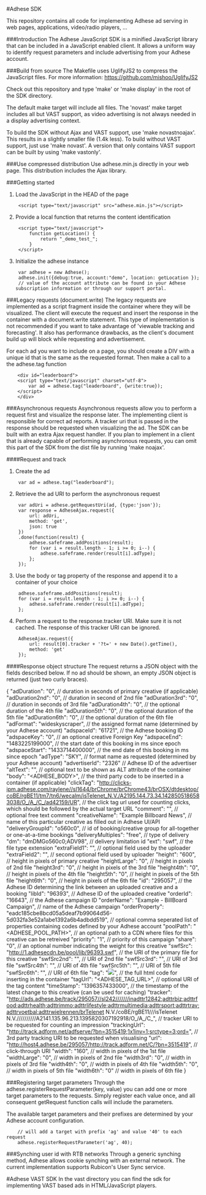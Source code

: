#Adhese SDK

This repository contains all code for implementing Adhese ad serving in web pages, applications, video/radio players, ...

###Introduction
The Adhese JavaScript SDK is a minified JavaScript library that can be included in a JavaScript enabled client.
It allows a uniform way to identify request parameters and include advertising from your Adhese account.

###Build from source
The Makefile uses UglifyJS2 to compress the JavaScript files. For more information: https://github.com/mishoo/UglifyJS2

Check out this repository and type 'make' or 'make display' in the root of the SDK directory.

The default make target will include all files. The 'novast' make target includes all but VAST support, as video advertising is not always needed in a display advertising context.

To build the SDK without Ajax and VAST support, use 'make novastnoajax'. This results in a slightly smaller file (1.4k less). 
To build without VAST support, just use 'make novast'. A version that only contains VAST support can be built by using 'make vastonly'.

###Use compressed distribution
Use adhese.min.js directly in your web page. This distribution includes the Ajax library.

###Getting started
1. Load the JavaScript in the HEAD of the page

		<script type="text/javascript" src="adhese.min.js"></script>

2. Provide a local function that returns the content identification

		<script type="text/javascript">
			function getLocation() {
				return "_demo_test_";
			}
		</script>

3. Initialize the adhese instance

		var adhese = new Adhese();
		adhese.init({debug:true, account:"demo", location: getLocation });
		// value of the account attribute can be found in your Adhese subscription information or through our support portal.


###Legacy requests (document.write)
The legacy requests are implemented as a script fragment inside the container where they will be visualized. The client will execute the request and insert the response in the container with a document.write statement. This type of implementation is not recommended if you want to take advantage of 'viewable tracking and forecasting'. It also has performance drawbacks, as the client's document build up will block while requesting and advertisement.

For each ad you want to include on a page, you should create a DIV with a unique id that is the same as the requested format. Then make a call to a the adhese.tag function

		<div id="leaderboard">
		<script type="text/javascript" charset="utf-8">
			var ad = adhese.tag("leaderboard", {write:true});
		</script>
		</div>

###Asynchronous requests
Asynchronous requests allow you to perform a request first and visualize the response later. The implementing client is responsible for correct ad reports. A tracker uri that is passed in the response should be requested when visualizing the ad.
The SDK can be built with an extra Ajax request handler. If you plan to implement in a client that is already capable of performing asynchronous requests, you can omit this part of the SDK from the dist file by running 'make noajax'.

####Request and track

1. Create the ad

		var ad = adhese.tag("leaderboard");

2. Retrieve the ad URI to perform the asynchronous request

		var adUri = adhese.getRequestUri(ad, {type:'json'});
		var response = AdheseAjax.request({
    		url: adUri,
    		method: 'get',
    		json: true
		})
		.done(function(result) {
    		adhese.safeframe.addPositions(result);
			for (var i = result.length - 1; i >= 0; i--) {
				adhese.safeframe.render(result[i].adType);
    		};
		});

3. Use the body or tag property of the response and append it to a container of your choice

		adhese.safeframe.addPositions(result);
		for (var i = result.length - 1; i >= 0; i--) {
			adhese.safeframe.render(result[i].adType);
    	};

4. Perform a request to the response.tracker URI. Make sure it is not cached. The response of this tracker URI can be ignored.

		AdheseAjax.request({
    		url: result[0].tracker + '?t=' + new Date().getTime(),
    		method: 'get'
		});

####Response object structure
The request returns a JSON object with the fields described below. If no ad should be shown, an empty JSON object is returned (just two curly braces).

{
	"adDuration": "0", // duration in seconds of primary creative (if applicable)
	"adDuration2nd": "0", // duration in second of 2nd file
	"adDuration3rd": "0", // duration in seconds of 3rd file
	"adDuration4th": "0", // the optional duration of the 4th file
	"adDuration5th": "0", // the optional duration of the 5th file
    "adDuration6th": "0", // the optional duration of the 6th file
    "adFormat": "wideskyscraper", // the assigned format name (determined by your Adhese account)
	"adspaceId": "61721", // the Adhese booking ID
	"adspaceKey": "0", // an optional creative Foreign Key
	"adspaceEnd": "1483225199000", // the start date of this booking in ms since epoch
    "adspaceStart": "1433714400000", // the end date of this booking in ms since epoch
    "adType": "SKY", // format name as requested (determined by your Adhese account)
	"advertiserId": "2326" // Adhese ID of the advertiser
	"altText": "", // optional text to be shown as ALT attribute of the container
	"body": "<ADHESE_BODY>", // the third party code to be inserted in a container (if applicable)
	"clickTag": "http://clicks-ipm.adhese.com/raylene//sl1644/brChrome/brChrome43/brOSX/dtdesktop/coBE/rgBE11/tm7/tn6/wecalm/isTelenet_N.V./A2195.144.73.34.1428505186583038/O_/A_/C_/ad42159/UR", // the click tag url used for counting clicks, which should be followed by the actual target URL
	"comment": "", // optional free text comment
	"creativeName": "Example Billboard News", // name of this particular creative as filled out in Adhese UI/API
    "deliveryGroupId": "o560c0", // id of booking/creative group for all-together or one-at-a-time bookings
    "deliveryMultiples": "free", // type of delivery
    "dm": "dmDMGo560c0;ADV98", // delivery limitation id
    "ext": "swf", // the file type extension
	"extraField1": "", // optional field used by the uploader
	"extraField2": "", // second optional field used by uploader
	"height": "600", // height in pixels of primary creative
	"heightLarge": "0", // height in pixels of 2nd file
	"height3rd": "0", // height in pixels of the 3rd file
    "height4th": "0", // height in pixels of the 4th file
    "height5th": "0", // height in pixels of the 5th file
    "height6th": "0", // height in pixels of the 6th file
    "id": "295057", // the Adhese ID determining the link between an uploaded creative and a booking
	"libId": "96393", // Adhese ID of the uploaded creative
	"orderId": "16643", // the Adhese campaign ID
	"orderName": "Example - BillBoard Campaign", // name of the Adhese campaign
    "orderProperty": "eadc185cbe8bcd05a5deaf7b99064d56-5d032fa3e52a1abe1392a6b4adbdd519", // optional comma seperated list of properties containing codes defined by your Adhese account
	"poolPath": "<ADHESE_POOL_PATH>", // an optional path to a CDN where files for this creative can be retreived
	"priority": "1", // priority of this campaign
	"share": "0", // an optional number indicating the weight for this creative
	"swfSrc": "http://1.adhesecdn.be/pool/lib/96393.swf", // the URI of the primary file for this creative
	"swfSrc2nd": "", // URI of 2nd file
	"swfSrc3rd": "", // URI of 3rd file
	"swfSrc4th": "", // URI of 4th file
	"swfSrc5th": "", // URI of 5th file
    "swfSrc6th": "", // URI of 6th file
    "tag": "<object id='-1756524077' classid='clsid:D27CDB6E-AE6D-11cf-96B8-444553540000' codebase='http://download.macromedia.com/pub/shockwave/cabs/flash/swflash.cab#version=5,0,0,0' WIDTH=160 HEIGHT=600><param NAME=movie VALUE='http://1.adhesecdn.be/pool/lib/96393.swf?clickTAG=http://host4.adhese.be/295057/http%3A%2F%2Ftrack.adform.net%2FC%2F%3Fbn%3D3515419'/><!--[if !IE]>--><object type='application/x-shockwave-flash' data='http://1.adhesecdn.be/pool/lib/96393.swf?clickTAG=http://host4.adhese.be/295057/http%3A%2F%2Ftrack.adform.net%2FC%2F%3Fbn%3D3515419' width='160' height='600'><!--<![endif]--><param NAME='quality' VALUE='high'/><param NAME='allowScriptAccess' VALUE='always'/><param NAME='wmode' VALUE='transparent'/><a target='_blank' href='http://host4.adhese.be/295057/http://track.adform.net/C/?bn=3515419'><img src='http://1.adhesecdn.be/pool/lib/96394.jpg'></a><!--[if !IE]>--></object><!--<![endif]--></object>", // the full html code for inserting in the container
	"tagUrl": "<ADHESE_TAG_URL>", // optional URI of the tag content
	"timeStamp": "1396357433000", // the timestamp of the latest change to this creative (can be used for caching)
	"tracker": "http://ads.adhese.be/track/295057//sl242///////inadttr12842;adttrbiz;adttrfood;adttrhealth;adttrimmo;adttrlifestyle;adttrmultimedia;adttrsport;adttrtrav;adttrvoetbal;adttrwielrennen/brTelenet N.V./coBE/rgBE11///isTelenet N.V.//////////A2141.135.96.213.1395820307192918/O_/A_/C_", // tracker URI to be requested for counting an impression
	"trackingUrl": "http://track.adform.net/adfserve/?bn=3515419;1x1inv=1;srctype=3;ord=", // 3rd party tracking URI to be requested when visualising
	"url": "http://host4.adhese.be/295057/http://track.adform.net/C/?bn=3515419", // click-through URI
	"width": "160", // width in pixels of the 1st file
	"widthLarge": "0", // width in pixels of 2nd file
	"width3rd": "0", // width in pixels of 3rd file
    "width4th": "0", // width in pixels of 4th file
    "width5th": "0", // width in pixels of 5th file
    "width6th": "0"  // width in pixels of 6th file
}

###Registering target parameters
Through the adhese.registerRequestParameter(key, value) you can add one or more target parameters to the requests.
Simply register each value once, and all consequent getRequest function calls will include the parameters.

The available target parameters and their prefixes are determined by your Adhese account configuration.

		// will add a target with prefix 'ag' and value '40' to each request
		adhese.registerRequestParameter('ag', 40);

###Synching user id with RTB networks
Through a generic synching method, Adhese allows cookie synching with an external network. The current implementation supports Rubicon's User Sync service.

#Adhese VAST SDK
In the vast directory you can find the sdk for implementing VAST based ads in HTML/JavaScript players.
